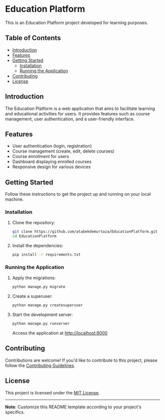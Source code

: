 # Education Platform

This is an Education Platform project developed for learning purposes.

## Table of Contents

- [Introduction](#introduction)
- [Features](#features)
- [Getting Started](#getting-started)
  - [Installation](#installation)
  - [Running the Application](#running-the-application)
- [Contributing](#contributing)
- [License](#license)

## Introduction

The Education Platform is a web application that aims to facilitate learning and educational activities for users. It provides features such as course management, user authentication, and a user-friendly interface.

## Features

- User authentication (login, registration)
- Course management (create, edit, delete courses)
- Course enrollment for users
- Dashboard displaying enrolled courses
- Responsive design for various devices

## Getting Started

Follow these instructions to get the project up and running on your local machine.

### Installation

1. Clone the repository:

    ```bash
    git clone https://github.com/atabekdemurtaza/EducationPlatform.git
    cd EducationPlatform
    ```

2. Install the dependencies:

    ```bash
    pip install -r requirements.txt
    ```

### Running the Application

1. Apply the migrations:

    ```bash
    python manage.py migrate
    ```

2. Create a superuser:

    ```bash
    python manage.py createsuperuser
    ```

3. Start the development server:

    ```bash
    python manage.py runserver
    ```

   Access the application at [http://localhost:8000](http://localhost:8000)

## Contributing

Contributions are welcome! If you'd like to contribute to this project, please follow the [Contributing Guidelines](CONTRIBUTING.md).

## License

This project is licensed under the [MIT License](LICENSE).

---

**Note**: Customize this README template according to your project's specifics.

